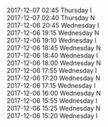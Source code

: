 2017-12-07 02:45 Thursday  I  
2017-12-07 02:40 Thursday  N  
2017-12-06 20:45 Wednesday  I  
2017-12-06 19:15 Wednesday  N  
2017-12-06 19:10 Wednesday  I  
2017-12-06 18:45 Wednesday  N  
2017-12-06 18:40 Wednesday  I  
2017-12-06 18:00 Wednesday  N  
2017-12-06 17:55 Wednesday  I  
2017-12-06 17:20 Wednesday  N  
2017-12-06 17:15 Wednesday  I  
2017-12-06 16:00 Wednesday  N  
2017-12-06 15:55 Wednesday  I  
2017-12-06 15:25 Wednesday  N  
2017-12-06 15:20 Wednesday  I  
